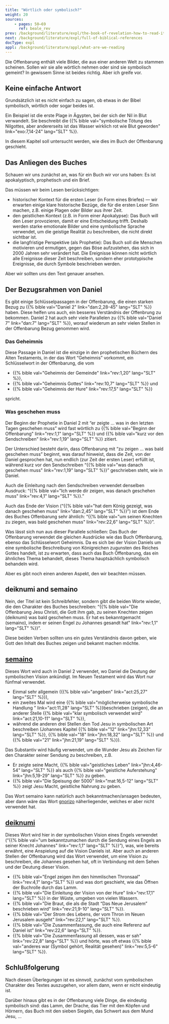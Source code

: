 ```yaml
---
title: "Wörtlich oder symbolisch?"
weight: 20
sources:
    - pages: 50–69
      ref: beale_rev
prev: /background/literature/expl/the-book-of-revelation-how-to-read-it
next: /background/literature/expl/full-of-biblical-references
docType: expl
appl: /background/literature/appl/what-are-we-reading
---
```


Die Offenbarung enthält viele Bilder, die aus einer anderen Welt zu stammen scheinen. Sollen wir sie alle wörtlich nehmen oder sind sie symbolisch gemeint? In gewissem Sinne ist beides richtig. Aber ich greife vor.

## Keine einfache Antwort

<a name="1d9a"></a>
Grundsätzlich ist es nicht einfach zu sagen, ob etwas in der Bibel symbolisch, wörtlich oder sogar beides ist.

Ein Beispiel ist die erste Plage in Ägypten, bei der sich der Nil in Blut verwandelt. Sie beschreibt die {{% bible val="symbolische Tötung des Nilgottes, aber andererseits ist das Wasser wirklich rot wie Blut geworden" link="exo:7,14-24" lang="SLT" %}}.

In diesem Kapitel soll untersucht werden, wie dies im Buch der Offenbarung geschieht.

## Das Anliegen des Buches

<a name="3b68"></a>
Schauen wir uns zunächst an, was für ein Buch wir vor uns haben: Es ist apokalyptisch, prophetisch und ein Brief.

Das müssen wir beim Lesen berücksichtigen:

- historischer Kontext für die ersten Leser (in Form eines Briefes) — wir erwarten einige klare historische Bezüge, die für die ersten Leser Sinn machen, z.B. einige Plagen oder Bilder aus ihrer Zeit.
- den geistlichen Kontext (z.B. in Form einer Apokalypse): Das Buch will den Leser provozieren, damit er eine Entscheidung trifft. Deshalb werden starke emotionale Bilder und eine symbolische Sprache verwendet, um die geistige Realität zu beschreiben, die nicht direkt sichtbar ist.
- die langfristige Perspektive (als Prophetie): Das Buch soll die Menschen motivieren und ermutigen, gegen das Böse aufzustehen, das sich in 2000 Jahren sehr verändert hat. Die Ereignisse können nicht wörtlich alle Ereignisse dieser Zeit beschreiben, sondern eher prototypische Ereignisse, die durch Symbole beschrieben werden.

Aber wir sollten uns den Text genauer ansehen.

## Der Bezugsrahmen von Daniel

<a name="86fa"></a>
Es gibt einige Schlüsselpassagen in der Offenbarung, die einen starken Bezug zu {{% bible val="Daniel 2" link="dan:2,28-45" lang="SLT" %}} haben. Diese helfen uns auch, ein besseres Verständnis der Offenbrung zu bekommen. Daniel 2 hat auch sehr viele Parallelen zu {{% bible val="Daniel 7" link="dan:7" lang="SLT" %}}, worauf wiederum an sehr vielen Stellen in der Offenbarung Bezug genommen wird.

### Das Geheimnis

<a name="8b2d"></a>
Diese Passage in Daniel ist die einzige in den prophetischen Büchern des Alten Testaments, in der das Wort “Geheimnis” vorkommt, ein Schlüsselwort in der Offenbarung, die vom

- {{% bible val="Geheimnis der Gemeinde" link="rev:1,20" lang="SLT" %}},
- {{% bible val="Geheimnis Gottes" link="rev:10,7" lang="SLT" %}} und
- {{% bible val="Geheimnis der Hure" link="rev:17,5" lang="SLT" %}}

spricht.

### Was geschehen muss

<a name="af5e"></a>
Der Beginn der Prophetie in Daniel 2 mit “er zeigte … was in den letzten Tagen geschehen muss” wird fast wörtlich zu {{% bible val="Beginn der Offenbarung" link="rev:1,1" lang="SLT" %}} und {{% bible val="kurz vor den Sendschreiben" link="rev:1,19" lang="SLT" %}} zitiert.

Der Unterschied besteht darin, dass Offenbarung mit “zu zeigen … was bald geschehen muss” beginnt, was darauf hinweist, dass die Zeit, von der Daniel gesprochen hat, nun endlich (zur Zeit der ersten Leser) erfüllt ist, während kurz vor den Sendschreiben “{{% bible val="was danach geschehen muss" link="rev:1,19" lang="SLT" %}}” geschrieben steht, wie in Daniel.

Auch die Einleitung nach den Sendschreiben verwendet denselben Ausdruck: “{{% bible val="Ich werde dir zeigen, was danach geschehen muss" link="rev:4,1" lang="SLT" %}}.”

Auch das Ende der Vision (“{{% bible val="hat dem König gezeigt, was danach geschehen muss" link="dan:2,45" lang="SLT" %}}”) ist dem Ende des Buches Offenbarung sehr ähnlich: “{{% bible val="um seinen Knechten zu ziegen, was bald geschehen muss" link="rev:22,6" lang="SLT" %}}”.

Was lässt sich nun aus dieser Parallele schließen: Das Buch der Offenbarung verwendet die gleichen Ausdrücke wie das Buch Offenbarung, ebenso das Schlüsselwort Geheimnis. Da es sich bei der Vision Daniels um eine symbolische Beschreibung von Königreichen zugunsten des Reiches Gottes handelt, ist zu erwarten, dass auch das Buch Offenbarung, das ein ähnliches Thema behandelt, dieses Thema hauptsächlich symbolisch behandeln wird.

Aber es gibt noch einen anderen Aspekt, den wir beachten müssen.

## deiknumi and semaino

<a name="dd9c"></a>
Nein, der Titel ist kein Schreibfehler, sondern gibt die beiden Worte wieder, die den Charakter des Buches beschreiben: “{{% bible val="Die Offenbarung Jesu Christi, die Gott ihm gab, zu seinen Knechten zeigen (deiknumi) was bald geschehen muss. Er hat es bekanntgemacht (semaino), indem er seinen Engel zu Johannes gesandt hat" link="rev:1,1" lang="SLT" %}}”.

Diese beiden Verben sollten uns ein gutes Verständnis davon geben, wie Gott den Inhalt des Buches zeigen und bekannt machen möchte.

## [semaino](https://biblehub.com/greek/4591.htm)

<a name="09b2"></a>
Dieses Wort wird auch in Daniel 2 verwendet, wo Daniel die Deutung der symbolischen Vision ankündigt. Im Neuen Testament wird das Wort nur fünfmal verwendet.

- Einmal sehr allgemein ({{% bible val="angeben" link="act:25,27" lang="SLT" %}}),
- ein zweites Mal wird eine {{% bible val="möglicherweise symbolische Handlung " link="act:11,28" lang="SLT" %}}beschrieben (zeigen), die an anderer Stelle {{% bible val="klar symbolisch verwendet wird" link="act:21,10-11" lang="SLT" %}},
- während die anderen drei Stellen den Tod Jesu in symbolischen Art beschreiben (Johannes Kapitel {{% bible val="12" link="jhn:12,33" lang="SLT" %}}, {{% bible val="18" link="jhn:18,32" lang="SLT" %}} und {{% bible val="21" link="jhn:21,19" lang="SLT" %}}).

Das Substantiv wird häufig verwendet, um die Wunder Jesu als Zeichen für den Charakter seiner Sendung zu beschreiben, z.B.

- Er zeigte seine Macht, {{% bible val="geistliches Leben" link="jhn:4,46-54" lang="SLT" %}} als auch {{% bible val="geistliche Auferstehung" link="jhn:5,19-29" lang="SLT" %}} zu geben.
- {{% bible val="Die Speisung der 5000" link="mat:16,5-12" lang="SLT" %}} zeigt Jesu Macht, geistliche Nahrung zu geben.

Das Wort semaino kann natürlich auch bekanntmachen/ansagen bedeuten, aber dann wäre das Wort [gnorizo](https://biblehub.com/greek/1107.htm) näherliegender, welches er aber nicht verwendet hat.

## [deiknumi](https://biblehub.com/greek/1166.htm)

<a name="360a"></a>
Dieses Wort wird hier in der symbolischen Vision eines Engels verwendet (“{{% bible val="um bekanntzumachen durch die Sendung eines Engels an seiner Knecht Johannes" link="rev:1,1" lang="SLT" %}}”), was, wie bereits erwähnt, eine Anspielung auf die Vision Daniels ist. Aber auch an anderen Stellen der Offenbarung wird das Wort verwendet, um eine Vision zu beschreiben, die Johannes gesehen hat, oft in Verbindung mit dem Sehen und der Deutung dieser Vision.

- {{% bible val="Engel zeigen ihm den himmlischen Thronsaal" link="rev:4,1" lang="SLT" %}} und was dort geschieht, wie das Öffnen der Buchrolle durch das Lamm.
- {{% bible val="Die Einleitung der Vision von der Hure" link="rev:17,1" lang="SLT" %}} in der Wüste, umgeben von vielen Wassern.
- {{% bible val="Die Braut, die als die Stadt “Das Neue Jerusalem” beschrieben wird" link="rev:21,9-10" lang="SLT" %}}.
- {{% bible val="Der Strom des Lebens, der vom Thron im Neuen Jerusalem ausgeht" link="rev:22,1" lang="SLT" %}}.
- {{% bible val="Die Zusammenfassung, die auch eine Referenz auf Daniel ist" link="rev:22,6" lang="SLT" %}}.
- {{% bible val="Die Zusammenfassung all dessen, was er sah" link="rev:22,8" lang="SLT" %}} und hörte, was oft etwas {{% bible val="anderes war (Symbol gehört, Realität gesehen)" link="rev:5,5-6" lang="SLT" %}}.

## Schlußfolgerung

<a name="5693"></a>
Nach diesen Überlegungen ist es sinnvoll, zunächst vom symbolischen Charakter des Textes auszugehen, vor allem dann, wenn er nicht eindeutig ist.

Darüber hinaus gibt es in der Offenbarung viele Dinge, die eindeutig symbolisch sind: das Lamm, der Drache, das Tier mit den Köpfen und Hörnern, das Buch mit den sieben Siegeln, das Schwert aus dem Mund Jesu, …
